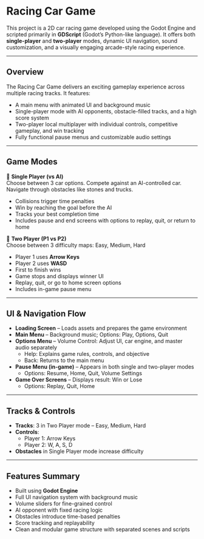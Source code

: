 # Racing Car Game

This project is a 2D car racing game developed using the Godot Engine and scripted primarily in **GDScript** (Godot’s Python-like language). It offers both **single-player** and **two-player** modes, dynamic UI navigation, sound customization, and a visually engaging arcade-style racing experience.

---

## Overview

The Racing Car Game delivers an exciting gameplay experience across multiple racing tracks. It features:

- A main menu with animated UI and background music  
- Single-player mode with AI opponents, obstacle-filled tracks, and a high score system  
- Two-player local multiplayer with individual controls, competitive gameplay, and win tracking  
- Fully functional pause menus and customizable audio settings

---

## Game Modes

🔹 **Single Player (vs AI)**  
Choose between 3 car options. Compete against an AI-controlled car. Navigate through obstacles like stones and trucks.  
- Collisions trigger time penalties  
- Win by reaching the goal before the AI  
- Tracks your best completion time  
- Includes pause and end screens with options to replay, quit, or return to home

🔹 **Two Player (P1 vs P2)**  
Choose between 3 difficulty maps: Easy, Medium, Hard  
- Player 1 uses **Arrow Keys**  
- Player 2 uses **WASD**  
- First to finish wins  
- Game stops and displays winner UI  
- Replay, quit, or go to home screen options  
- Includes in-game pause menu

---

## UI & Navigation Flow

- **Loading Screen** – Loads assets and prepares the game environment  
- **Main Menu** – Background music; Options: Play, Options, Quit  
- **Options Menu** – Volume Control: Adjust UI, car engine, and master audio separately  
  - Help: Explains game rules, controls, and objective  
  - Back: Returns to the main menu  
- **Pause Menu (in-game)** – Appears in both single and two-player modes  
  - Options: Resume, Home, Quit, Volume Settings  
- **Game Over Screens** – Displays result: Win or Lose  
  - Options: Replay, Quit, Home

---

## Tracks & Controls

- **Tracks**: 3 in Two Player mode – Easy, Medium, Hard  
- **Controls**:  
  - Player 1: Arrow Keys  
  - Player 2: W, A, S, D  
- **Obstacles** in Single Player mode increase difficulty

---

## Features Summary

- Built using **Godot Engine**  
- Full UI navigation system with background music  
- Volume sliders for fine-grained control  
- AI opponent with fixed racing logic  
- Obstacles introduce time-based penalties  
- Score tracking and replayability  
- Clean and modular game structure with separated scenes and scripts

